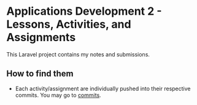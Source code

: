 # Applications Development 2 - Lessons, Activities, and Assignments

This Laravel project contains my notes and submissions.

## How to find them

- Each activity/assignment are individually pushed into their respective commits. You may go to [commits](https://gitlab.com/Harry-Reyes/app-dev-2/-/commits/main).
